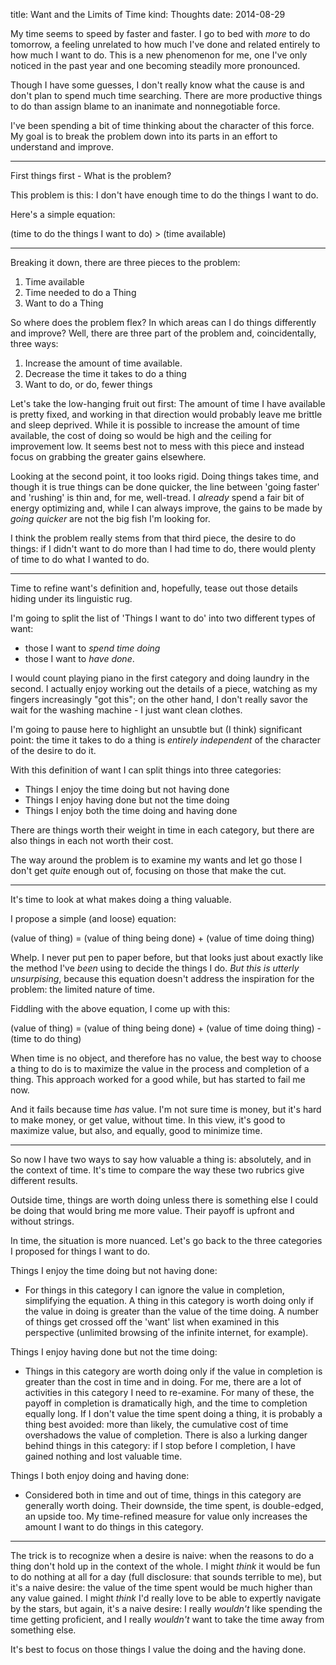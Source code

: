 title: Want and the Limits of Time
kind: Thoughts
date: 2014-08-29

My time seems to speed by faster and faster. I go to bed with _more_ to do tomorrow, a feeling unrelated to how much I've done and related entirely to how much I want to do. This is a new phenomenon for me, one I've only noticed in the past year and one becoming  steadily more pronounced. 

Though I have some guesses, I don't really know what the cause is and don't plan to spend much time searching. There are more productive things to do than assign blame to an inanimate and nonnegotiable force.

I've been spending a bit of time thinking about the character of this force. My goal is to break the problem down into its parts in an effort to understand and improve.

---

First things first - What is the problem?

This problem is this: I don't have enough time to do the things I want to do.

Here's a simple equation: 

<div class="math"> (time to do the things I want to do) > (time available) </div>

---

Breaking it down, there are three pieces to the problem:

1. Time available
2. Time needed to do a Thing
3. Want to do a Thing

So where does the problem flex? In which areas can I do things differently and improve? Well, there are three part of the problem and, coincidentally, three ways:

1. Increase the amount of time available.
2. Decrease the time it takes to do a thing
3. Want to do, or do, fewer things

Let's take the low-hanging fruit out first: The amount of time I have available is pretty fixed, and working in that direction would probably leave me brittle and sleep deprived. While it is possible to increase the amount of time available, the cost of doing so would be high and the ceiling for improvement low. It seems best not to mess with this piece and instead focus on grabbing the greater gains elsewhere.

Looking at the second point, it too looks rigid. Doing things takes time, and though it is true things can be done quicker, the line between 'going faster' and 'rushing' is thin and, for me, well-tread. I _already_ spend a fair bit of energy optimizing and, while I can always improve, the gains to be made by _going quicker_ are not the big fish I'm looking for. 

I think the problem really stems from that third piece, the desire to do things: if I didn't want to do more than I had time to do, there would plenty of time to do what I wanted to do.

---

Time to refine want's definition and, hopefully, tease out those details hiding under its linguistic rug.

I'm going to split the list of 'Things I want to do' into two different types of want: 

- those I want to _spend time doing_
- those I want to _have done_.

I would count playing piano in the first category and doing laundry in the second. I actually enjoy working out the details of a piece, watching as my fingers increasingly "got this"; on the other hand, I don't really savor the wait for the washing machine - I just want clean clothes. 

I'm going to pause here to highlight an unsubtle but (I think) significant point: the time it takes to do a thing is _entirely independent_ of the character of the desire to do it. 

With this definition of want I can split things into three categories:

- Things I enjoy the time doing but not having done
- Things I enjoy having done but not the time doing
- Things I enjoy both the time doing and having done

There are things worth their weight in time in each category, but there are also things in each not worth their cost. 

The way around the problem is to examine my wants and let go those I don't get _quite_ enough out of, focusing on those that make the cut.

---

It's time to look at what makes doing a thing valuable. 

I propose a simple (and loose) equation:

<div class="math"> (value of thing) = (value of thing being done) + (value of time doing thing) </div>

Whelp. I never put pen to paper before, but that looks just about exactly like the method I've _been_ using to decide the things I do. _But this is utterly unsurpising_, because this equation doesn't address the inspiration for the problem: the limited nature of time. 

Fiddling with the above equation, I come up with this:

<div class="math">
(value of thing) = (value of thing being done) + (value of time doing thing) - (time to do thing) </div>

When time is no object, and therefore has no value, the best way to choose a thing to do is to maximize the value in the process and completion of a thing. This approach worked for a good while, but has started to fail me now. 

And it fails because time _has_ value. I'm not sure time is money, but it's hard to make money, or get value, without time. In this view, it's good to maximize value, but also, and equally, good to minimize time.

---

So now I have two ways to say how valuable a thing is: absolutely, and in the context of time. It's time to compare the way these two rubrics give different results.

Outside time, things are worth doing unless there is something else I could be doing that would bring me more value. Their payoff is upfront and without strings.

In time, the situation is more nuanced. Let's go back to the three categories I proposed for things I want to do.

Things I enjoy the time doing but not having done:

- For things in this category I can ignore the value in completion, simplifying the equation. A thing in this category is worth doing only if the value in doing is greater than the value of the time doing. A number of things get crossed off the 'want' list when examined in this perspective (unlimited browsing of the infinite internet, for example).

Things I enjoy having done but not the time doing:

- Things in this category are worth doing only if the value in completion is greater than the cost in time and in doing. For me, there are a lot of activities in this category I need to re-examine. For many of these, the payoff in completion is dramatically high, and the time to completion equally long. If I don't value the time spent doing a thing, it is probably a thing best avoided: more than likely, the cumulative cost of time overshadows the value of completion. There is also a lurking danger behind things in this category: if I stop before I completion, I have gained nothing and lost valuable time.

Things I both enjoy doing and having done:

- Considered both in time and out of time, things in this category are generally worth doing. Their downside, the time spent, is double-edged, an upside too. My time-refined measure for value only increases the amount I want to do things in this category.

---

The trick is to recognize when a desire is naive: when the reasons to do a thing don't hold up in the context of the whole. I might _think_ it would be fun to do nothing at all for a day (full disclosure: that sounds terrible to me), but it's a naive desire: the value of the time spent would be much higher than any value gained. I might _think_ I'd really love to be able to expertly navigate by the stars, but again, it's a naive desire: I really _wouldn't_ like spending the time getting proficient, and I really _wouldn't_ want to take the time away from something else. 

It's best to focus on those things I value the doing and the having done. 